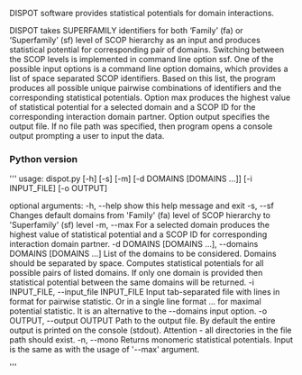 DISPOT software provides statistical potentials for domain interactions.

DISPOT takes SUPERFAMILY identifiers for both ‘Family’ (fa) or ‘Superfamily’ (sf) level of SCOP hierarchy as an input and produces statistical potential for corresponding pair of domains. Switching between the SCOP levels is implemented in command line option ssf.  One of the possible input options is a command line option domains, which provides a list of space separated SCOP identifiers. Based on this list, the program produces all possible unique pairwise combinations of identifiers and the corresponding statistical potentials. Option max produces the highest value of statistical potential for a selected domain and a SCOP ID for the corresponding interaction domain partner. Option output specifies the output file. If no file path was specified, then program opens a console output prompting a user to input the data. 


### Python version ###
'''
usage: dispot.py [-h] [-s] [-m] [-d DOMAINS [DOMAINS ...]] [-i INPUT_FILE]
                 [-o OUTPUT]

optional arguments:
  -h, --help            show this help message and exit
  -s, --sf              Changes default domains from 'Family' (fa) level of
                        SCOP hierarchy to 'Superfamily' (sf) level
  -m, --max             For a selected domain produces the highest value of
                        statistical potential and a SCOP ID for corresponding
                        interaction domain partner.
  -d DOMAINS [DOMAINS ...], --domains DOMAINS [DOMAINS ...]
                        List of the domains to be considered. Domains should
                        be separated by space. Computes statistical potentials
                        for all possible pairs of listed domains. If only one
                        domain is provided then statistical potential between
                        the same domains will be returned.
  -i INPUT_FILE, --input_file INPUT_FILE
                        Input tab-separated file with lines in format
                        <domain1> <domain2> for pairwise statistic. Or in a
                        single line format <domain1> <domain2> <domain3> ...
                        for maximal potential statistic. It is an alternative
                        to the --domains input option.
  -o OUTPUT, --output OUTPUT
                        Path to the output file. By default the entire output
                        is printed on the console (stdout). Attention - all
                        directories in the file path should exist.
  -n, --mono            Returns monomeric statistical potentials. Input is the
                        same as with the usage of '--max' argument.

'''
